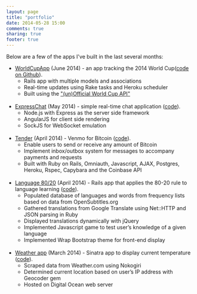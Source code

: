 ```yaml
---
layout: page
title: "portfolio"
date: 2014-05-28 15:00
comments: true
sharing: true
footer: true
---
```

<p>Below are a few of the apps I've built in the last several months:</p>
<ul>
  <li><a href="http://world-cup-14.herokuapp.com/">WorldCupApp</a> (June 2014) - an app tracking the 2014 World Cup(<a href="https://github.com/chriskohlbrenner/world-cup">code on Github</a>).
    <ul>
      <li>Rails app with multiple models and associations</li>
      <li>Real-time updates using Rake tasks and Heroku scheduler</li>
      <li>Built using the <a href="http://www.kimonolabs.com/worldcup/explorer">"(un)Official World Cup API"</a></li>
    </ul>
  </li>
  <br>

  <li><a href="http://node-express-chat.herokuapp.com/">ExpressChat</a> (May 2014) - simple real-time chat application (<a href="https://github.com/chriskohlbrenner/express-chat">code</a>).
    <ul>
      <li>Node.js with Express as the server side framework</li>
      <li>AngularJS for client side rendering</li>
      <li>SockJS for WebSocket emulation</li>
    </ul>
  </li>
  <br>

  <li><a href="http://www.tendermessenger.com/">Tender</a> (April 2014) - Venmo for Bitcoin (<a href="https://github.com/chriskohlbrenner/BitcoinMessenger">code</a>).
    <ul>
      <li>Enable users to send or receive any amount of Bitcoin</li>
      <li>Implement inbox/outbox system for messages to accompany payments and requests</li>
      <li>Built with Ruby on Rails, Omniauth, Javascript, AJAX, Postgres, Heroku, Rspec, Capybara and the Coinbase API</li>
    </ul>
  </li>
  <br>

  <li><a href="http://language-80-20.herokuapp.com">Language 80/20</a> (April 2014) - Rails app that applies the 80-20 rule to language learning (<a href="https://github.com/chriskohlbrenner/language8020">code</a>).
    <ul>
      <li>Populated database of languages and words from frequency lists based on data from OpenSubtitles.org</li>
      <li>Gathered translations from Google Translate using Net::HTTP and JSON parsing in Ruby</li>
      <li>Displayed translations dynamically with jQuery</li>
      <li>Implemented Javascript game to test user’s knowledge of a given language</li>
      <li>Implemented Wrap Bootstrap theme for front-end display</li>
    </ul>
  </li>
  <br>
  <li><a href="http://107.170.26.201">Weather app</a> (March 2014) - Sinatra app to display current temperature (<a href="https://github.com/chriskohlbrenner/temperatures-sinatra">code</a>).
    <ul>
      <li>Scraped data from Weather.com using Nokogiri</li>
      <li>Determined current location based on user’s IP address  with Geocoder gem</li>
      <li>Hosted on Digital Ocean web server</li>
    </ul>
  </li>
  <br>
</ul>